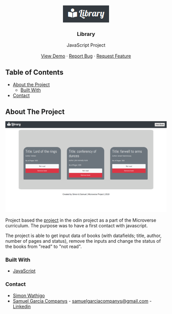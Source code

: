 <br />
<p align="center">
  <a href="#">
    <img src="images/logolibrary.png" alt="Logo">
  </a>

  <h3 align="center">Library</h3>

  <p align="center">
    JavaScript Project
    <br />
    <br />
    <a href="#">View Demo</a>
    ·
    <a href="https://github.com/samgaco/library/issues">Report Bug</a>
    ·
    <a href="https://github.com/samgaco/library/issues">Request Feature</a>
  </p>
</p>


<!-- TABLE OF CONTENTS -->
## Table of Contents

* [About the Project](#about-the-project)
  * [Built With](#built-with)
* [Contact](#Contact)




<!-- ABOUT THE PROJECT -->
## About The Project

  <a href="#">
    <img src="images/librarymain.png" alt="Logo">
  </a>
  
Project based the [ project](https://www.theodinproject.com/courses/javascript/lessons/library) in the odin project as a part of the Microverse curriculum. The purpose was to have a first contact with javascript.

The project is able to get input data of books (with datafields; title, author, number of pages and status), remove the inputs and change the status of the books from "read" to "not read".


### Built With
* [JavaScript](https://rubyonrails.org/)


### Contact

* [Simon Wathigo](https://github.com/wathigo)
* [Samuel García Companys](https://github.com/samgaco) - samuelgarciacompanys@gmail.com - [Linkedin](https://www.linkedin.com/in/samuel-garc%C3%ADa-companys-0a848284/)


